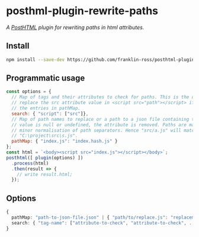 # posthml-plugin-rewrite-paths

*A [PostHTML](https://github.com/posthtml/posthtml) plugin for rewriting paths in html attributes.*

## Install

```sh
npm install --save-dev https://github.com/franklin-ross/posthtml-plugin-rewrite-paths
```

## Programmatic usage

```javascript
const options = {
  // Map of tags and their attributes to check for paths. This is the default, and will
  // replace the src attribute value in <script src="path"></script> if "path" matches one of
  // the entries in pathMap.
  search: { "script": ["src"]},
  // Map of path names to replace or a path to a json file containing the same. If a replacement
  // value is null or undefined, the attribute is removed. Paths are matched textually with some
  // minor normalisation of path separators. Hence "src/a.js" will match "/src\a.js", but not
  // "C:\project\src\s.js".
  pathMap: { "index.js": "index.hash.js" }
};
const html = `<body><script src="index.js"></script></body>`;
posthtml([ plugin(options) ])
  .process(html)
  .then(result => {
    // write result.html;
  });
```

## Options

```typescript
{
  pathMap: "path-to-json-file.json" | { "path/to/replace.js": "replacement/path.js" };
  search: { "tag-name": ["attribute-to-check", "attribute-to-check", ...]}
}
```
